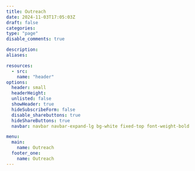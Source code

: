 ```yaml
---
title: Outreach
date: 2024-11-03T17:05:03Z
draft: false
categories: 
type: "page"
disable_comments: true

description:
aliases:

resources:
  - src: 
    name: "header"
options:
  header: small
  headerHeight:
  unlisted: false
  showHeader: true
  hideSubscribeForm: false
  disable_sharebuttons: true
  hideShareButtons: true
  navbar: navbar navbar-expand-lg bg-white fixed-top font-weight-bold

menu:
  main:
    name: Outreach
  footer_one:
    name: Outreach
---
```

